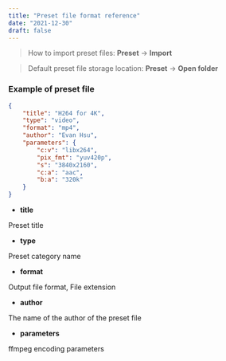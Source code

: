 ```yaml
---
title: "Preset file format reference"
date: "2021-12-30"
draft: false
---
```


> How to import preset files: **Preset** -> **Import**

> Default preset file storage location: **Preset** -> **Open folder**

### Example of preset file

```json
{
    "title": "H264 for 4K",
    "type": "video",
    "format": "mp4",
    "author": "Evan Hsu",
    "parameters": {
        "c:v": "libx264",
        "pix_fmt": "yuv420p",
        "s": "3840x2160",
        "c:a": "aac",
        "b:a": "320k"
    }
}
```

- **title**

Preset title

- **type**

Preset category name

- **format**

Output file format, File extension

- **author**

The name of the author of the preset file

- **parameters**

ffmpeg encoding parameters

